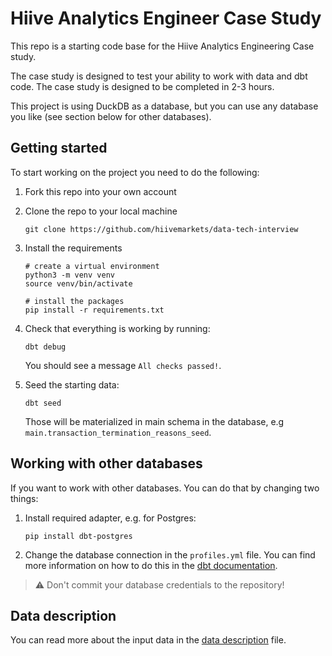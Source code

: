 # Hiive Analytics Engineer Case Study

This repo is a starting code base for the Hiive Analytics Engineering Case study.

The case study is designed to test your ability to work with data and dbt code. The case study is designed to be completed in 2-3 hours.

This project is using DuckDB as a database, but you can use any database you like (see section below for other databases).

## Getting started

To start working on the project you need to do the following:

1. Fork this repo into your own account
1. Clone the repo to your local machine

    ```
    git clone https://github.com/hiivemarkets/data-tech-interview
    ```
1. Install the requirements

    ```
    # create a virtual environment
    python3 -m venv venv
    source venv/bin/activate

    # install the packages
    pip install -r requirements.txt
    ```
1. Check that everything is working by running:

    ```
    dbt debug
    ```
    You should see a message `All checks passed!`.
1. Seed the starting data:

    ```
    dbt seed
    ```
    Those will be materialized in main schema in the database, e.g `main.transaction_termination_reasons_seed`.

## Working with other databases

If you want to work with other databases. You can do that by changing two things:

1. Install required adapter, e.g. for Postgres:

    ```
    pip install dbt-postgres
    ```
2. Change the database connection in the `profiles.yml` file. You can find more information on how to do this in the [dbt documentation](https://docs.getdbt.com/docs/profiles).

> ⚠️ Don't commit your database credentials to the repository!

## Data description

You can read more about the input data in the [data description](data_description.md) file.
